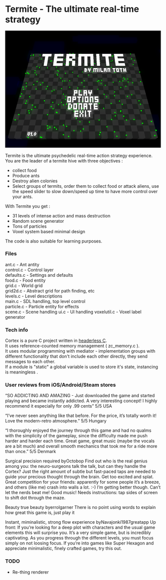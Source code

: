 # Termite - The ultimate real-time strategy

![Termite](termite.png)

Termite is the ultimate psychedelic real-time action strategy experience. You are the leader of a termite hive with three objectives :

- collect food  
- Produce ants  
- Destroy alien colonies  
- Select groups of termits, order them to collect food or attack aliens, use the speed slider to slow down/speed up time to have more control over your ants.  

With Termite you get :

- 31 levels of intense action and mass destruction  
- Random scene generator  
- Tons of particles  
- Voxel system based minimal design

The code is also suitable for learning purposes.

### Files

ant.c - Ant antity  
control.c - Control layer  
defaults.c - Settings and defaults  
food.c - Food entity  
grid.c - World grid  
grid2d.c - Abstract grid for path finding, etc  
levels.c - Level descriptions  
main.c - SDL handling, top level control  
particle.c - Particle entity for effects  
scene.c - Scene handling
ui.c - UI handling
voxelutil.c - Voxel label generator

### Tech info

Cortex is a pure C project written in [headerless C](https://github.com/milgra/headerlessc).  
It uses reference-counted memory management ( zc_memory.c ).  
It uses modular programming with mediator - implementation groups with different functionality that don't include each other directly, they send messages to each other.  
If a module is "static" a global variable is used to store it's state, instancing is meaningless .  

### User reviews from iOS/Android/Steam stores

“SO ADDICTING AND AMAZING - Just downloaded the game and started playing and became instantly addicted. A very interesting concept! I highly recommend it especially for only .99 cents” 5/5 USA

“I’ve never seen anything like that before. For the price, it’s totally worth it! Love the modern-retro atmosphere.” 5/5 Hungary

“I thoroughly enjoyed the journey through this game and had no qualms with the simplicity of the gameplay, since the difficulty made me push harder and harder each time. Great game, great music (maybe the vocals are a bit much) and overall smooth mechanics that took me for a ride more than once.” 5/5 Denmark

Surgical precision required byOctobop Find out who is the real genius among you: the neuro-surgeons talk the talk, but can they handle the Cortex? Just the right amount of subtle but fast-paced taps are needed to guide your precious thought through the brain. Get too excited and splat. Great competition for your friends: apparently for some people it’s a breeze, and others (like me) crash into walls a lot. :-) I’m getting better though. Can’t let the nerds beat me! Good music! Needs instructions: tap sides of screen to shift dot through the maze.

Beauty true beauty byerrolgarner There is no point using words to explain how great this game is, just play it

Instant, miminalistic, strong flow experience byNavajonki1987greatapp Up front: If you’re looking for a deep plot with characters and the usual game elements this will surprise you. It’s a very simple game, but is incredibly captivating. As you progress through the different levels, you must focus simply on not loosing focus. If you’re into games like Super Hexagon and appreciate minimalistic, finely crafted games, try this out.

### TODO

- Re-thing renderer